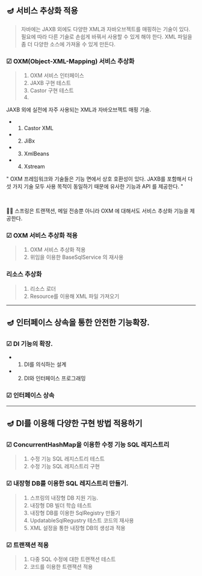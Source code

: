 ## 🪔 서비스 추상화 적용

> 자바에는 JAXB 외에도 다양한 XML과 자바오브젝트를 매핑하는 기술이 있다. 필요에 따라 다른 기술로 손쉽게 바꿔서 사용할 수 있게 해야 한다.
> XML 파일을 좀 더 다양한 소스에 가져올 수 있게 만든다.


### ☑ OXM(Object-XML-Mapping) 서비스 추상화 

> 1. OXM 서비스 인터페이스
> 2. JAXB 구현 테스트 
> 3. Castor 구현 테스트 
> 4. 


JAXB 외에 실전에 자주 사용되는 XML과 자바오브젝트 매핑 기술. 

- 1) Castor XML 
- 2) JiBx
- 3) XmlBeans
- 4) Xstream


" OXM 프레임워크와 기술들은 기능 면에서 상호 호환성이 있다. JAXB를 포함해서 다섯 가지 기술 모두 사용 목적이 동일하기 때문에 유사한 기능과 API 를 제공한다. "

<br>

✍🏻 스프링은 트랜잭션, 메일 전송뿐 아니라 OXM 에 대해서도 서비스 추상화 기능을 제공한다. 


### ☑ OXM 서비스 추상화 적용 

> 1. OXM 서비스 추상화 적용
> 2. 위임을 이용한 BaseSqlService 의 재사용

### 리소스 추상화

> 1. 리소스 로더
> 2. Resource를 이용해 XML 파일 가져오기 


----

## 🪔 인터페이스 상속을 통한 안전한 기능확장. 



### ☑ DI 기능의 확장. 

- 1) DI를 의식하는 설계 
- 2) DI와 인터페이스 프로그래밍 

### ☑ 인터페이스 상속 

----

## 🪔 DI를 이용해 다양한 구현 방법 적용하기 

### ☑ ConcurrentHashMap을 이용한 수정 기능 SQL 레지스트리 

> 1. 수정 기능 SQL 레지스트리 테스트 
> 2. 수정 기능 SQL 레지스트리 구현 

### ☑ 내장형 DB를 이용한 SQL 레지스트리 만들기. 

> 1. 스프링의 내장형 DB 지원 기능. 
> 2. 내장형 DB 빌더 학습 테스트 
> 3. 내장형 DB를 이용한 SqlRegistry 만들기
> 4. UpdatableSqlRegustry 테스트 코드의 재사용
> 5. XML 설정을 통한 내장형 DB의 생성과 적용 


### ☑ 트랜잭션 적용

> 1. 다중 SQL 수정에 대한 트랜잭션 테스트 
> 2. 코드를 이용한 트랜잭션 적용


<br><br>

